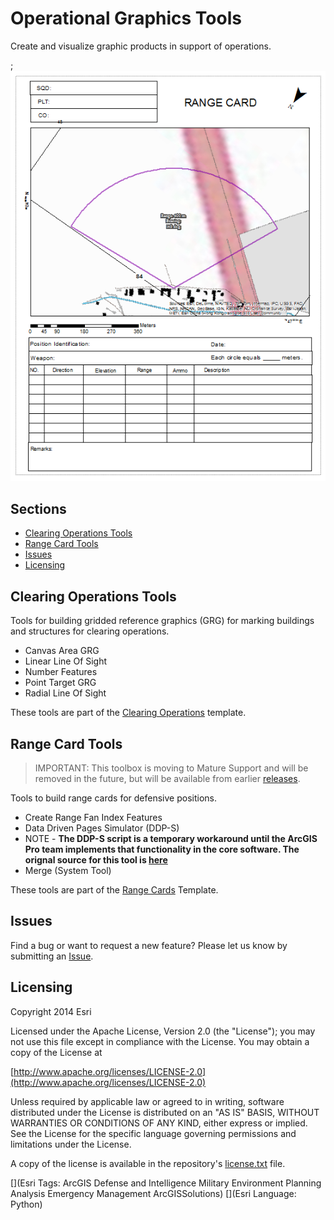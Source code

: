 # Operational Graphics Tools

Create and visualize graphic products in support of operations.

;![Image of repository-template](operational_graphics_screenshot.png)

## Sections

* [Clearing Operations Tools](#clearing-operations-tools)
* [Range Card Tools](#range-card-tools)
* [Issues](#issues)
* [Licensing](#licensing)

## Clearing Operations Tools

Tools for building gridded reference graphics (GRG) for marking buildings and structures for clearing operations.

* Canvas Area GRG
* Linear Line Of Sight
* Number Features
* Point Target GRG
* Radial Line Of Sight

These tools are part of the [Clearing Operations](http://www.arcgis.com/home/item.html?id=b84edd236d4c48aba3f8406dd94ff13b) template.

## Range Card Tools

> IMPORTANT: This toolbox is moving to Mature Support and will be removed in the future, but will be available from earlier [releases](https://github.com/Esri/solutions-geoprocessing-toolbox/releases).

Tools to build range cards for defensive positions.

* Create Range Fan Index Features
* Data Driven Pages Simulator (DDP-S)
 * NOTE - __The DDP-S script is a temporary workaround until the ArcGIS Pro team implements that functionality in the core software. The orignal source for this tool is [here](http://www.arcgis.com/home/item.html?id=f0ff6eb587b04ac29efb425a86f29fe2)__
* Merge (System Tool)

These tools are part of the [Range Cards](http://www.arcgis.com/home/item.html?id=22b1015a131e48a9ba31bf785272f08e)  Template.

## Issues

Find a bug or want to request a new feature?  Please let us know by submitting an [Issue](https://github.com/Esri/solutions-geoprocessing-toolbox/issues).

## Licensing

Copyright 2014 Esri

Licensed under the Apache License, Version 2.0 (the "License");
you may not use this file except in compliance with the License.
You may obtain a copy of the License at

   [http://www.apache.org/licenses/LICENSE-2.0](http://www.apache.org/licenses/LICENSE-2.0)

Unless required by applicable law or agreed to in writing, software
distributed under the License is distributed on an "AS IS" BASIS,
WITHOUT WARRANTIES OR CONDITIONS OF ANY KIND, either express or implied.
See the License for the specific language governing permissions and
limitations under the License.

A copy of the license is available in the repository's
[license.txt](license.txt) file.

[](Esri Tags: ArcGIS Defense and Intelligence Military Environment Planning Analysis Emergency Management ArcGISSolutions)
[](Esri Language: Python)
